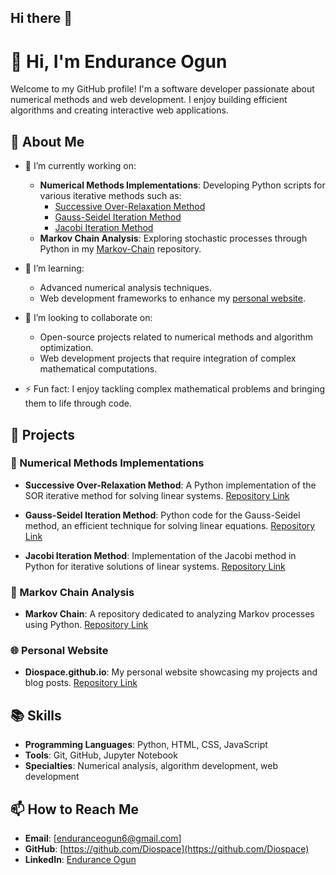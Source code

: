 ## Hi there 👋


# 👋 Hi, I'm Endurance Ogun

Welcome to my GitHub profile! I'm a software developer passionate about numerical methods and web development. I enjoy building efficient algorithms and creating interactive web applications.

## 🚀 About Me

- 🔭 I’m currently working on:
  - **Numerical Methods Implementations**: Developing Python scripts for various iterative methods such as:
    - [Successive Over-Relaxation Method](https://github.com/Diospace/Successive-over_relaxation_method_for_iteration)
    - [Gauss-Seidel Iteration Method](https://github.com/Diospace/Gauss_Seidel_iteration_Method)
    - [Jacobi Iteration Method](https://github.com/Diospace/Jacobi-Iteration-Method-Python)
  - **Markov Chain Analysis**: Exploring stochastic processes through Python in my [Markov-Chain](https://github.com/Diospace/Markov-Chain) repository.

- 🌱 I’m learning:
  - Advanced numerical analysis techniques.
  - Web development frameworks to enhance my [personal website](https://github.com/Diospace/Diospace.github.io).

- 👯 I’m looking to collaborate on:
  - Open-source projects related to numerical methods and algorithm optimization.
  - Web development projects that require integration of complex mathematical computations.

- ⚡ Fun fact: I enjoy tackling complex mathematical problems and bringing them to life through code.

## 📂 Projects

### 🧮 Numerical Methods Implementations

- **Successive Over-Relaxation Method**: A Python implementation of the SOR iterative method for solving linear systems. [Repository Link](https://github.com/Diospace/Successive-over_relaxation_method_for_iteration)

- **Gauss-Seidel Iteration Method**: Python code for the Gauss-Seidel method, an efficient technique for solving linear equations. [Repository Link](https://github.com/Diospace/Gauss_Seidel_iteration_Method)

- **Jacobi Iteration Method**: Implementation of the Jacobi method in Python for iterative solutions of linear systems. [Repository Link](https://github.com/Diospace/Jacobi-Iteration-Method-Python)

### 🔗 Markov Chain Analysis

- **Markov Chain**: A repository dedicated to analyzing Markov processes using Python. [Repository Link](https://github.com/Diospace/Markov-Chain)

### 🌐 Personal Website

- **Diospace.github.io**: My personal website showcasing my projects and blog posts. [Repository Link](https://github.com/Diospace/Diospace.github.io)

## 📚 Skills

- **Programming Languages**: Python, HTML, CSS, JavaScript
- **Tools**: Git, GitHub, Jupyter Notebook
- **Specialties**: Numerical analysis, algorithm development, web development

## 📫 How to Reach Me

- **Email**: [enduranceogun6@gmail.com]
- **GitHub**: [https://github.com/Diospace](https://github.com/Diospace)
- **LinkedIn**: [Endurance Ogun](https://www.linkedin.com/in/endurance-ogun-4b249321a)



<!--
**Diospace/Diospace** is a ✨ _special_ ✨ repository because its `README.md` (this file) appears on your GitHub profile.

Here are some ideas to get you started:

- 🔭 I’m currently working on ...
- 🌱 I’m currently learning ...
- 👯 I’m looking to collaborate on ...
- 🤔 I’m looking for help with ...
- 💬 Ask me about ...
- 📫 How to reach me: ...
- 😄 Pronouns: ...
- ⚡ Fun fact: ...
-->

